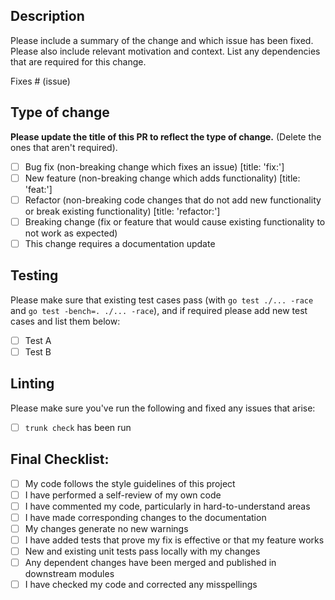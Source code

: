 ## Description

Please include a summary of the change and which issue has been fixed. Please also include relevant motivation and context. List any dependencies that are required for this change.

Fixes # (issue)

## Type of change

**Please update the title of this PR to reflect the type of change.** (Delete the ones that aren't required).

- [ ] Bug fix (non-breaking change which fixes an issue) [title: 'fix:']
- [ ] New feature (non-breaking change which adds functionality) [title: 'feat:']
- [ ] Refactor (non-breaking code changes that do not add new functionality or break existing functionality) [title: 'refactor:']
- [ ] Breaking change (fix or feature that would cause existing functionality to not work as expected)
- [ ] This change requires a documentation update

## Testing

Please make sure that existing test cases pass (with `go test ./... -race` and `go test -bench=. ./... -race`),
and if required please add new test cases and list them below:

- [ ] Test A
- [ ] Test B

## Linting

Please make sure you've run the following and fixed any issues that arise:

- [ ] `trunk check` has been run

## Final Checklist:

- [ ] My code follows the style guidelines of this project
- [ ] I have performed a self-review of my own code
- [ ] I have commented my code, particularly in hard-to-understand areas
- [ ] I have made corresponding changes to the documentation
- [ ] My changes generate no new warnings
- [ ] I have added tests that prove my fix is effective or that my feature works
- [ ] New and existing unit tests pass locally with my changes
- [ ] Any dependent changes have been merged and published in downstream modules
- [ ] I have checked my code and corrected any misspellings
